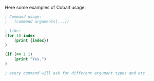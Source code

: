 Here some examples of Cobalt usage:

```clj
; Command usage:
;   (command arguments[...])

; like:
(for 10 index
    (print {index})
)

(if (== 1 1)
    (print "Yes.")
)

; every command will ask for different argument types and etc..
```
